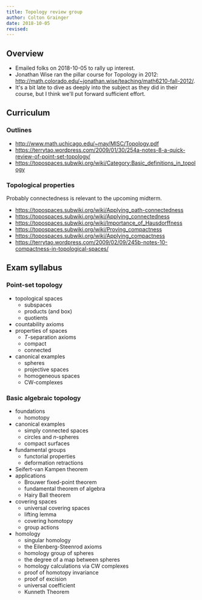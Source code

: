 ```yaml
---
title: Topology review group
author: Colton Grainger
date: 2018-10-05
revised:
---
```


## Overview

- Emailed folks on 2018-10-05 to rally up interest.
- Jonathan Wise ran the pillar course for Topology in 2012: <http://math.colorado.edu/~jonathan.wise/teaching/math6210-fall-2012/>.
- It's a bit late to dive as deeply into the subject as they did in their course, but I think we'll put forward sufficient effort.

## Curriculum

### Outlines

- <http://www.math.uchicago.edu/~may/MISC/Topology.pdf>
- <https://terrytao.wordpress.com/2009/01/30/254a-notes-8-a-quick-review-of-point-set-topology/>
- <https://topospaces.subwiki.org/wiki/Category:Basic_definitions_in_topology>

### Topological properties 

Probably connectedness is relevant to the upcoming midterm.

- <https://topospaces.subwiki.org/wiki/Applying_path-connectedness>
- <https://topospaces.subwiki.org/wiki/Applying_connectedness>
- <https://topospaces.subwiki.org/wiki/Importance_of_Hausdorffness>
- <https://topospaces.subwiki.org/wiki/Proving_compactness>
- <https://topospaces.subwiki.org/wiki/Applying_compactness>
- <https://terrytao.wordpress.com/2009/02/09/245b-notes-10-compactness-in-topological-spaces/>

## Exam syllabus

### Point-set topology

- topological spaces
    - subspaces
    - products (and box)
    - quotients
- countability axioms
- properties of spaces
    - $T$-separation axioms
    - compact
    - connected
- canonical examples
    - spheres
    - projective spaces
    - homogeneous spaces
    - CW-complexes

### Basic algebraic topology

- foundations
    - homotopy
- canonical examples
    - simply connected spaces
    - circles and $n$-spheres
    - compact surfaces
- fundamental groups
    - functorial properties
    - deformation retractions
- Seifert-van Kampen theorem
- applications
    - Brouwer fixed-point theorem
    - fundamental theorem of algebra
    - Hairy Ball theorem
- covering spaces
    - universal covering spaces
    - lifting lemma
    - covering homotopy
    - group actions
- homology
    - singular homology
    - the Eilenberg-Steenrod axioms
    - homology group of spheres
    - the degree of a map between spheres
    - homology calculations via CW complexes
    - proof of homotopy invariance
    - proof of excision
    - universal coefficient 
    - Kunneth Theorem
